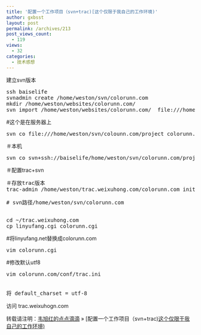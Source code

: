 ```yaml
---
title: '配置一个工作项目（svn+trac)[这个仅限于我自己的工作环境)'
author: gxbsst
layout: post
permalink: /archives/213
post_views_count:
  - 119
views:
  - 32
categories:
  - 技术感想
---
```

建立svn版本

<pre lang="c">ssh baiselife
svnadmin create /home/weston/svn/colorunn.com
mkdir /home/weston/websites/colorunn.com/
svn import /home/weston/websites/colorunn.com/  file:///home/weston/svn/colorunn.com/project  --message=“Importing Project”
</pre>

#这个是在服务器上

<pre lang="c">svn co file:///home/weston/svn/colounn.com/project colorunn.com
</pre>

＃本机

<pre lang="c">svn co svn+ssh://baiselife/home/weston/svn/colorunn.com/project colorunn.com
</pre>

＃配置trac+svn

<pre lang="c">＃存放trac版本
trac-admin /home/weston/trac.weixuhong.com/colorunn.com initenv

# svn路径/home/weston/svn/colorunn.com

</pre>

<pre lang="c">cd ~/trac.weixuhong.com
cp linyufang.cgi colorunn.cgi
</pre>

#将linyufang.net替换成colorunn.com

<pre lang="c">vim colorunn.cgi 
</pre>

#修改默认utf8

<pre lang="c">vim colorunn.com/conf/trac.ini


将 default_charset = utf-8 
</pre>

访问 trac.weixuhogn.com

转载请注明：[韦旭红的点点滴滴][1] &raquo; [配置一个工作项目（svn+trac)[这个仅限于我自己的工作环境)][2]

 [1]: http://www.weixuhong.com
 [2]: http://www.weixuhong.com/archives/213